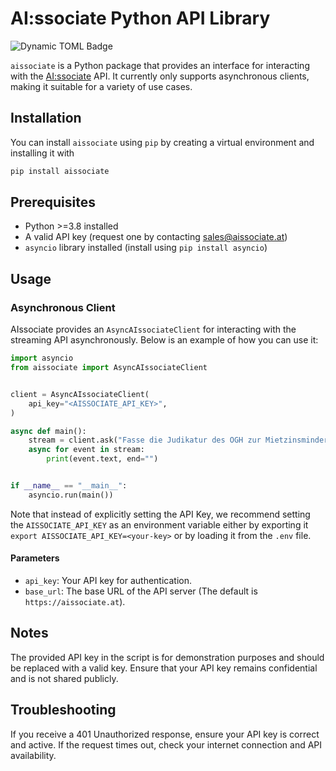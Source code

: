 # AI:ssociate Python API Library
![Dynamic TOML Badge](https://img.shields.io/badge/dynamic/toml?url=https%3A%2F%2Fgitlab.com%2Faissociate%2Faissociate-python%2F-%2Fraw%2Fmain%2Fpyproject.toml%3Fref_type%3Dheads&query=%24.project.version&logo=pypi&logoColor=ffffff&label=aissociate&link=https%3A%2F%2Fpypi.org%2Fproject%2Faissociate%2F)

```aissociate``` is a Python package that provides an interface for interacting with the [AI:ssociate](https://aissociate.at) API. 
It currently only supports asynchronous clients, making it suitable for a variety of use cases. 

## Installation

You can install `aissociate` using `pip` by creating a virtual environment and installing it with 

```sh
pip install aissociate
```


## Prerequisites
- Python >=3.8 installed
- A valid API key (request one by contacting [sales@aissociate.at](mailto:sales@aissociate.at))
- `asyncio` library installed (install using `pip install asyncio`)

## Usage

### Asynchronous Client

AIssociate provides an `AsyncAIssociateClient` for interacting with the streaming API asynchronously. Below is an example of how you can use it:

```python
import asyncio
from aissociate import AsyncAIssociateClient


client = AsyncAIssociateClient(
    api_key="<AISSOCIATE_API_KEY>",
)

async def main():
    stream = client.ask("Fasse die Judikatur des OGH zur Mietzinsminderung in der Covid-Pandemie zusammen.")
    async for event in stream:
        print(event.text, end="")


if __name__ == "__main__":
    asyncio.run(main())
```

Note that instead of explicitly setting the API Key, we recommend setting the ```AISSOCIATE_API_KEY``` as an environment 
variable either by exporting it ```export AISSOCIATE_API_KEY=<your-key>``` or by loading it from the ```.env``` file.

#### Parameters
- `api_key`: Your API key for authentication.
- `base_url`: The base URL of the API server (The default is ```https://aissociate.at```).

## Notes

The provided API key in the script is for demonstration purposes and should be replaced with a valid key.
Ensure that your API key remains confidential and is not shared publicly.

## Troubleshooting

If you receive a 401 Unauthorized response, ensure your API key is correct and active.
If the request times out, check your internet connection and API availability.